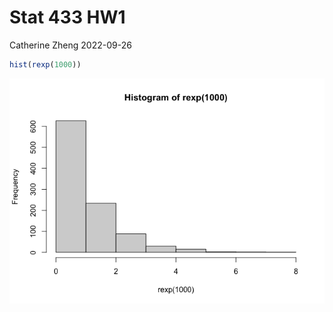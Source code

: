 Stat 433 HW1
================
Catherine Zheng
2022-09-26

``` r
hist(rexp(1000))
```

![](README_files/figure-gfm/unnamed-chunk-1-1.png)<!-- -->

